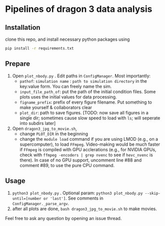 # Pipelines of dragon 3 data analysis

## Installation

clone this repo, and install necessary python packages using

```sh
pip install -r requirements.txt
```

## Prepare

1. Open `plot_nbody.py` . Edit paths in `ConfigManager`. Most importantly:
   - `pathof`: `simulation name` : `path to simulation directory` in the key:value form. You can freely name the sim.
   - `input_file_path_of`: put the path of the initial condition files. Some plots uses the initial values for data processing.
   - `figname_prefix`: prefix of every figure filename. Put something to make yourself & collaborators clear
   - `plot_dir`: path to save figures. [TODO: now save all figures in a single dir; sometimes cause slow speed to load with `ls`; will seperate into subdirs later]
2. Open `dragon3_jpg_to_movie.sh`,
   - change `PLOT_DIR` in the beginning
   - change the `module load` command if you are using LMOD (e.g., on a supercomputer), to load `FFmpeg`. Video-making would be much faster if `FFmpeg` is compiled with GPU acclerations (e.g., for NVIDIA GPUs, check with `ffmpeg -encoders | grep nvenc` to see if `hevc_nvenc` is there). In case of no GPU support, uncomment line #88 and comment #89, to use the pure CPU command.

## Usage
1. `python3 plot_nbody.py` . Optional param: `python3 plot_nbody.py --skip-until=[number or 'last']`. See comments in `ConfigManager._parse_argv`.
2. after all plots are done, `bash dragon3_jpg_to_movie.sh` to make movies. 

Feel free to ask any question by opening an issue thread. 